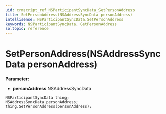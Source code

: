 ```yaml
---
uid: crmscript_ref_NSParticipantSyncData_SetPersonAddress
title: SetPersonAddress(NSAddressSyncData personAddress)
intellisense: NSParticipantSyncData.SetPersonAddress
keywords: NSParticipantSyncData, GetPersonAddress
so.topic: reference
---
```


# SetPersonAddress(NSAddressSyncData personAddress)

**Parameter:** 
* **personAddress** NSAddressSyncData

```crmscript
NSParticipantSyncData thing;
NSAddressSyncData personAddress;
thing.SetPersonAddress(personAddress);
```

